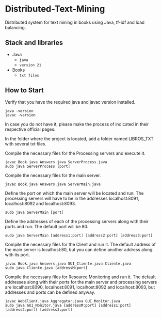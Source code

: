 # Distributed-Text-Mining
Distributed system for text mining in books using Java, tf-idf and load balancing.

## Stack and libraries 
- Java
  - `java`
  - `version 21`
- Books
  - `txt files`

## How to Start
Verify that you have the required java and javac version installed.
```shell
java -version
javac -version
```
In case you do not have it, please make the process of indicated in their respective official pages.

In the folder where the project is located, add a folder named LIBROS_TXT with several txt files.

Compile the necessary files for the Processing servers and execute it.
```shell
javac Book.java Answers.java ServerProcess.java
sudo java ServerProcess [port]
```

Compile the necessary files for the main server.
```shell
javac Book.java Answers.java ServerMain.java
```

Define the port on which the main server will be located and run. The processing servers will have to be in the addresses localhost:8091, localhost:8092 and localhost:8093.
```shell
sudo java ServerMain [port] 
```

Define the addresses of each of the processing servers along with their ports and run. The default port will be 80.
```shell
sudo java ServerMain [address1:port] [address2:port] [address3:port]
```

Compile the necessary files for the Client and run it. The default address of the main server is localhost:80, but you can define another address along with its port.
```shell
javac Book.java Answers.java GUI_Cliente.java Cliente.java
sudo java Cliente.java [addressM:port]
```

Compile the necessary files for Resource Monitoring and run it. The default addresses along with their ports for the main server and processing servers are localhost:8090, localhost:8091, localhost:8092 and localhost:8093, but addresses and ports can be defined anyway.
```shell
javac WebClient.java Aggregator.java GUI_Monitor.java
sudo java GUI_Monitor.java [addressM:port] [address1:port] [address2:port] [address3:port]
```